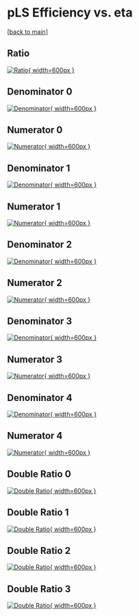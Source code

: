 # pLS Efficiency vs. eta

[[back to main](./)]



## Ratio

[![Ratio](../mtv/var/pLS_base_0_0_eff_eta.png){ width=600px }](../mtv/var/pLS_base_0_0_eff_eta.pdf)

## Denominator 0

[![Denominator](../mtv/den/pLS_base_0_0_eff_eta_den0.png){ width=600px }](../mtv/den/pLS_base_0_0_eff_eta_den0.pdf)

## Numerator 0

[![Numerator](../mtv/num/pLS_base_0_0_eff_eta_num0.png){ width=600px }](../mtv/num/pLS_base_0_0_eff_eta_num0.pdf)

## Denominator 1

[![Denominator](../mtv/den/pLS_base_0_0_eff_eta_den1.png){ width=600px }](../mtv/den/pLS_base_0_0_eff_eta_den1.pdf)

## Numerator 1

[![Numerator](../mtv/num/pLS_base_0_0_eff_eta_num1.png){ width=600px }](../mtv/num/pLS_base_0_0_eff_eta_num1.pdf)

## Denominator 2

[![Denominator](../mtv/den/pLS_base_0_0_eff_eta_den2.png){ width=600px }](../mtv/den/pLS_base_0_0_eff_eta_den2.pdf)

## Numerator 2

[![Numerator](../mtv/num/pLS_base_0_0_eff_eta_num2.png){ width=600px }](../mtv/num/pLS_base_0_0_eff_eta_num2.pdf)

## Denominator 3

[![Denominator](../mtv/den/pLS_base_0_0_eff_eta_den3.png){ width=600px }](../mtv/den/pLS_base_0_0_eff_eta_den3.pdf)

## Numerator 3

[![Numerator](../mtv/num/pLS_base_0_0_eff_eta_num3.png){ width=600px }](../mtv/num/pLS_base_0_0_eff_eta_num3.pdf)

## Denominator 4

[![Denominator](../mtv/den/pLS_base_0_0_eff_eta_den4.png){ width=600px }](../mtv/den/pLS_base_0_0_eff_eta_den4.pdf)

## Numerator 4

[![Numerator](../mtv/num/pLS_base_0_0_eff_eta_num4.png){ width=600px }](../mtv/num/pLS_base_0_0_eff_eta_num4.pdf)

## Double Ratio 0

[![Double Ratio](../mtv/ratio/pLS_base_0_0_eff_eta_ratio0.png){ width=600px }](../mtv/ratio/pLS_base_0_0_eff_eta_ratio0.pdf)

## Double Ratio 1

[![Double Ratio](../mtv/ratio/pLS_base_0_0_eff_eta_ratio1.png){ width=600px }](../mtv/ratio/pLS_base_0_0_eff_eta_ratio1.pdf)

## Double Ratio 2

[![Double Ratio](../mtv/ratio/pLS_base_0_0_eff_eta_ratio2.png){ width=600px }](../mtv/ratio/pLS_base_0_0_eff_eta_ratio2.pdf)

## Double Ratio 3

[![Double Ratio](../mtv/ratio/pLS_base_0_0_eff_eta_ratio3.png){ width=600px }](../mtv/ratio/pLS_base_0_0_eff_eta_ratio3.pdf)

